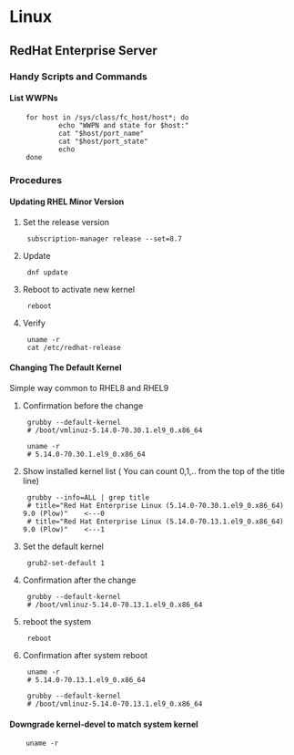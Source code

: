 # Linux
## RedHat Enterprise Server
### Handy Scripts and Commands
#### List WWPNs

        for host in /sys/class/fc_host/host*; do
                echo "WWPN and state for $host:"
                cat "$host/port_name"
                cat "$host/port_state"
                echo
        done

### Procedures

#### Updating RHEL Minor Version

1. Set the release version

        subscription-manager release --set=8.7

1. Update

        dnf update

1. Reboot to activate new kernel

        reboot

1. Verify

        uname -r
        cat /etc/redhat-release

#### Changing The Default Kernel

Simple way common to RHEL8 and RHEL9

1. Confirmation before the change

        grubby --default-kernel
        # /boot/vmlinuz-5.14.0-70.30.1.el9_0.x86_64

        uname -r
        # 5.14.0-70.30.1.el9_0.x86_64

1. Show installed kernel list ( You can count 0,1,.. from the top of the title line)

        grubby --info=ALL | grep title
        # title="Red Hat Enterprise Linux (5.14.0-70.30.1.el9_0.x86_64) 9.0 (Plow)"    <---0
        # title="Red Hat Enterprise Linux (5.14.0-70.13.1.el9_0.x86_64) 9.0 (Plow)"    <---1

1. Set the default kernel

        grub2-set-default 1  

1. Confirmation after the change

        grubby --default-kernel
        # /boot/vmlinuz-5.14.0-70.13.1.el9_0.x86_64

1. reboot the system

        reboot

1. Confirmation after system reboot

        uname -r 
        # 5.14.0-70.13.1.el9_0.x86_64

        grubby --default-kernel
        # /boot/vmlinuz-5.14.0-70.13.1.el9_0.x86_64

#### Downgrade kernel-devel to match system kernel

        uname -r